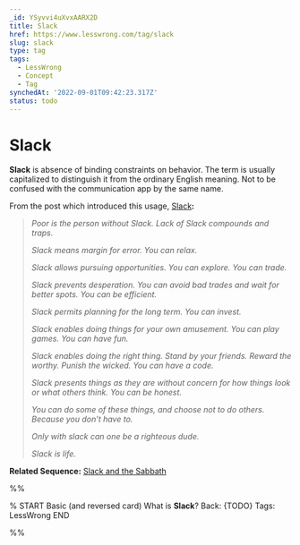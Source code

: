 ```yaml
---
_id: YSyvvi4uXvxAARX2D
title: Slack
href: https://www.lesswrong.com/tag/slack
slug: slack
type: tag
tags:
  - LessWrong
  - Concept
  - Tag
synchedAt: '2022-09-01T09:42:23.317Z'
status: todo
---
```


# Slack

**Slack** is absence of binding constraints on behavior. The term is usually capitalized to distinguish it from the ordinary English meaning. Not to be confused with the communication app by the same name.

From the post which introduced this usage, [Slack](https://www.lessestwrong.com/posts/yLLkWMDbC9ZNKbjDG/slack)**:**

> *Poor is the person without Slack. Lack of Slack compounds and traps.*
>
> *Slack means margin for error. You can relax.*
>
> *Slack allows pursuing opportunities. You can explore. You can trade.*
>
> *Slack prevents desperation. You can avoid bad trades and wait for better spots. You can be efficient.*
>
> *Slack permits planning for the long term. You can invest.*
>
> *Slack enables doing things for your own amusement. You can play games. You can have fun.*
>
> *Slack enables doing the right thing. Stand by your friends. Reward the worthy. Punish the wicked. You can have a code.*
>
> *Slack presents things as they are without concern for how things look or what others think. You can be honest.*
>
> *You can do some of these things, and choose not to do others. Because you don’t have to.*
>
> *Only with slack can one be a righteous dude.*
>
> *Slack is life.*

**Related Sequence:** [Slack and the Sabbath](https://www.lesswrong.com/s/HXkpm9b8o964jbQ89)


%%

% START
Basic (and reversed card)
What is **Slack**?
Back: {TODO}
Tags: LessWrong
END

%%
	
